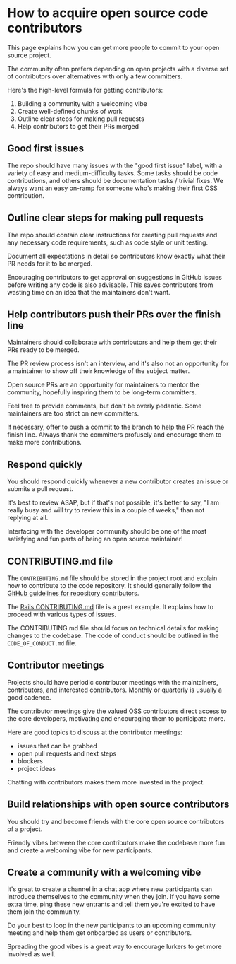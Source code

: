 # How to acquire open source code contributors

This page explains how you can get more people to commit to your open source project.

The community often prefers depending on open projects with a diverse set of contributors over alternatives with only a few committers.

Here's the high-level formula for getting contributors:

1. Building a community with a welcoming vibe
2. Create well-defined chunks of work
3. Outline clear steps for making pull requests
4. Help contributors to get their PRs merged

## Good first issues

The repo should have many issues with the "good first issue" label, with a variety of easy and medium-difficulty tasks. Some tasks should be code contributions, and others should be documentation tasks / trivial fixes.  We always want an easy on-ramp for someone who's making their first OSS contribution.

## Outline clear steps for making pull requests

The repo should contain clear instructions for creating pull requests and any necessary code requirements, such as code style or unit testing.

Document all expectations in detail so contributors know exactly what their PR needs for it to be merged.

Encouraging contributors to get approval on suggestions in GitHub issues before writing any code is also advisable.  This saves contributors from wasting time on an idea that the maintainers don't want.

## Help contributors push their PRs over the finish line

Maintainers should collaborate with contributors and help them get their PRs ready to be merged.

The PR review process isn't an interview, and it's also not an opportunity for a maintainer to show off their knowledge of the subject matter.

Open source PRs are an opportunity for maintainers to mentor the community, hopefully inspiring them to be long-term committers.

Feel free to provide comments, but don't be overly pedantic.  Some maintainers are too strict on new committers.

If necessary, offer to push a commit to the branch to help the PR reach the finish line.  Always thank the committers profusely and encourage them to make more contributions.

## Respond quickly

You should respond quickly whenever a new contributor creates an issue or submits a pull request.

It's best to review ASAP, but if that's not possible, it's better to say, "I am really busy and will try to review this in a couple of weeks," than not replying at all.

Interfacing with the developer community should be one of the most satisfying and fun parts of being an open source maintainer!

## CONTRIBUTING.md file

The `CONTRIBUTING.md` file should be stored in the project root and explain how to contribute to the code repository.  It should generally follow the [GitHub guidelines for repository contributors](https://docs.github.com/en/communities/setting-up-your-project-for-healthy-contributions/setting-guidelines-for-repository-contributors).

The [Rails CONTRIBUTING.md](https://github.com/rails/rails/blob/main/CONTRIBUTING.md) file is a great example.  It explains how to proceed with various types of issues.

The CONTRIBUTING.md file should focus on technical details for making changes to the codebase.  The code of conduct should be outlined in the `CODE_OF_CONDUCT.md` file.

## Contributor meetings

Projects should have periodic contributor meetings with the maintainers, contributors, and interested contributors.  Monthly or quarterly is usually a good cadence.

The contributor meetings give the valued OSS contributors direct access to the core developers, motivating and encouraging them to participate more.

Here are good topics to discuss at the contributor meetings:

* issues that can be grabbed
* open pull requests and next steps
* blockers
* project ideas

Chatting with contributors makes them more invested in the project.

## Build relationships with open source contributors

You should try and become friends with the core open source contributors of a project.

Friendly vibes between the core contributors make the codebase more fun and create a welcoming vibe for new participants.

## Create a community with a welcoming vibe

It's great to create a channel in a chat app where new participants can introduce themselves to the community when they join.  If you have some extra time, ping these new entrants and tell them you're excited to have them join the community.

Do your best to loop in the new participants to an upcoming community meeting and help them get onboarded as users or contributors.

Spreading the good vibes is a great way to encourage lurkers to get more involved as well.

